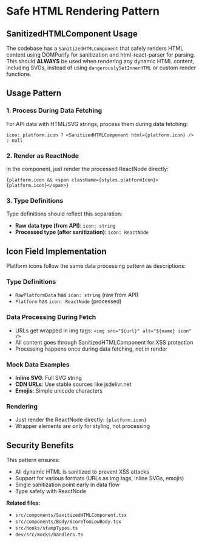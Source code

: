 # Safe HTML Rendering Pattern

## SanitizedHTMLComponent Usage

The codebase has a `SanitizedHTMLComponent` that safely renders HTML content using DOMPurify for sanitization and html-react-parser for parsing. This should **ALWAYS** be used when rendering any dynamic HTML content, including SVGs, instead of using `dangerouslySetInnerHTML` or custom render functions.

## Usage Pattern

### 1. Process During Data Fetching

For API data with HTML/SVG strings, process them during data fetching:

```tsx
icon: platform.icon ? <SanitizedHTMLComponent html={platform.icon} /> : null
```

### 2. Render as ReactNode

In the component, just render the processed ReactNode directly:

```tsx
{platform.icon && <span className={styles.platformIcon}>{platform.icon}</span>}
```

### 3. Type Definitions

Type definitions should reflect this separation:

- **Raw data type (from API)**: `icon: string`
- **Processed type (after sanitization)**: `icon: ReactNode`

## Icon Field Implementation

Platform icons follow the same data processing pattern as descriptions:

### Type Definitions

- `RawPlatformData` has `icon: string` (raw from API)
- `Platform` has `icon: ReactNode` (processed)

### Data Processing During Fetch

- URLs get wrapped in img tags: `<img src="${url}" alt="${name} icon" />`
- All content goes through SanitizedHTMLComponent for XSS protection
- Processing happens once during data fetching, not in render

### Mock Data Examples

- **Inline SVG**: Full SVG string
- **CDN URLs**: Use stable sources like jsdelivr.net
- **Emojis**: Simple unicode characters

### Rendering

- Just render the ReactNode directly: `{platform.icon}`
- Wrapper elements are only for styling, not processing

## Security Benefits

This pattern ensures:
- All dynamic HTML is sanitized to prevent XSS attacks
- Support for various formats (URLs as img tags, inline SVGs, emojis)
- Single sanitization point early in data flow
- Type safety with ReactNode

**Related files:**

- `src/components/SanitizedHTMLComponent.tsx`
- `src/components/Body/ScoreTooLowBody.tsx`
- `src/hooks/stampTypes.ts`
- `dev/src/mocks/handlers.ts`